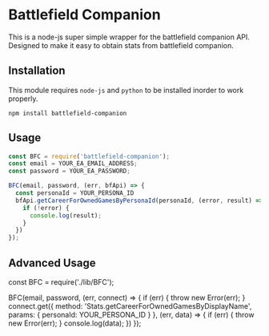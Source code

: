 # Battlefield Companion

This is a node-js super simple wrapper for the battlefield companion API.
Designed to make it easy to obtain stats from battlefield companion.

## Installation

This module requires `node-js` and `python` to be installed inorder to work properly.

```
npm install battlefield-companion
```

## Usage

```javascript
const BFC = require('battlefield-companion');
const email = YOUR_EA_EMAIL_ADDRESS;
const password = YOUR_EA_PASSWORD;

BFC(email, password, (err, bfApi) => {
  const personaId = YOUR_PERSONA_ID
  bfApi.getCareerForOwnedGamesByPersonaId(personaId, (error, result) => {
    if (!error) {
      console.log(result);
    }
  })
});
```

## Advanced Usage

const BFC = require('./lib/BFC');

BFC(email, password, (err, connect) => {
  if (err) {
    throw new Error(err);
  }
  connect.get({
    method: 'Stats.getCareerForOwnedGamesByDisplayName',
    params: {
      personaId: YOUR_PERSONA_ID
    }
  }, (err, data) => {
    if (err) {
      throw new Error(err);
    }
    console.log(data);
  })
});



